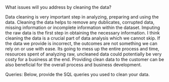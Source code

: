 What issues will you address by cleaning the data?

Data cleaning is very important step in analyzing, preparing and using the data. Cleaning the data helps to remove any dublicates, corrupted data, missing information or incomplete information within the dataset. Imputing the raw data is the first step in obtaining the necessary information. I think cleaning the data is a crucial part of data analysis which we cannot skip. 
If the data we provide is incorrect, the outcomes are not something we can rely on or use with ease. Its going to mess up the entire process and time, resources spent of analyzing raw, uncleaned data could potentially be very costy for a business at the end. Providing clean data to the customer can be also beneficial for the overall process and business development.



Queries:
Below, provide the SQL queries you used to clean your data.
